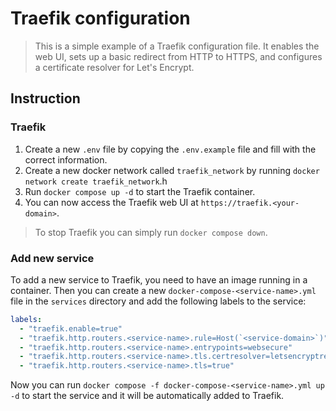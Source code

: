 # Traefik configuration

> This is a simple example of a Traefik configuration file. It enables the web UI, sets up a basic redirect from HTTP to HTTPS, and configures a certificate resolver for Let's Encrypt.

## Instruction

### Traefik

1. Create a new `.env` file by copying the `.env.example` file and fill with the correct information.
2. Create a new docker network called `traefik_network` by running `docker network create traefik_network`.h
3. Run `docker compose up -d` to start the Traefik container.
4. You can now access the Traefik web UI at `https://traefik.<your-domain>`.

> To stop Traefik you can simply run `docker compose down`.

### Add new service

To add a new service to Traefik, you need to have an image running in a container.
Then you can create a new `docker-compose-<service-name>.yml` file in the `services` directory and add the following labels to the service:

```yaml
labels:
  - "traefik.enable=true"
  - "traefik.http.routers.<service-name>.rule=Host(`<service-domain>`)"
  - "traefik.http.routers.<service-name>.entrypoints=websecure"
  - "traefik.http.routers.<service-name>.tls.certresolver=letsencryptresolver"
  - "traefik.http.routers.<service-name>.tls=true"
```

Now you can run `docker compose -f docker-compose-<service-name>.yml up -d` to start the service and it will be automatically added to Traefik.
